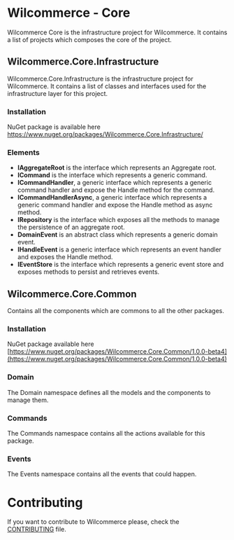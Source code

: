 # Wilcommerce - Core
Wilcommerce Core is the infrastructure project for Wilcommerce.
It contains a list of projects which composes the core of the project.

## Wilcommerce.Core.Infrastructure
Wilcommerce.Core.Infrastructure is the infrastructure project for Wilcommerce.
It contains a list of classes and interfaces used for the infrastructure layer for this project.

### Installation
NuGet package is available here https://www.nuget.org/packages/Wilcommerce.Core.Infrastructure/

### Elements
- **IAggregateRoot** is the interface which represents an Aggregate root.
- **ICommand** is the interface which represents a generic command.
- **ICommandHandler**, a generic interface which represents a generic command handler and expose the Handle method for the command.
- **ICommandHandlerAsync**, a generic interface which represents a generic command handler and expose the Handle method as async method.
- **IRepository** is the interface which exposes all the methods to manage the persistence of an aggregate root.
- **DomainEvent** is an abstract class which represents a generic domain event.
- **IHandleEvent** is a generic interface which represents an event handler and exposes the Handle method.
- **IEventStore** is the interface which represents a generic event store and exposes methods to persist and retrieves events.

## Wilcommerce.Core.Common
Contains all the components which are commons to all the other packages.

### Installation
NuGet package available here [https://www.nuget.org/packages/Wilcommerce.Core.Common/1.0.0-beta4](https://www.nuget.org/packages/Wilcommerce.Core.Common/1.0.0-beta4)

### Domain
The Domain namespace defines all the models and the components to manage them.

### Commands
The Commands namespace contains all the actions available for this package.

### Events
The Events namespace contains all the events that could happen.

# Contributing
If you want to contribute to Wilcommerce please, check the [CONTRIBUTING](CONTRIBUTING.md) file.